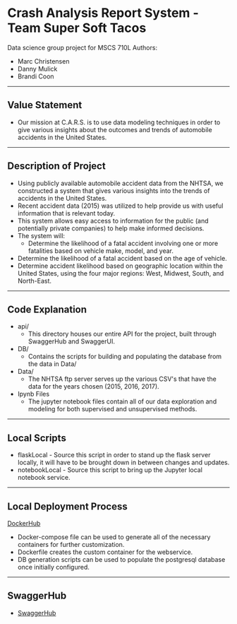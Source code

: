 # Crash Analysis Report System - Team Super Soft Tacos
Data science group project for MSCS 710L
Authors:
 - Marc Christensen
 - Danny Mulick
 - Brandi Coon
---
## Value Statement
- Our mission at C.A.R.S. is to use data modeling techniques in order to give various insights about the outcomes and trends of automobile accidents in the United States.

---
## Description of Project
 - Using publicly available automobile accident data from the NHTSA, we constructed a system that gives various insights into the trends of accidents in the United States.
 - Recent accident data (2015) was utilized to help provide us with useful information that is relevant today.
 - This system allows easy access to information for the public (and potentially private companies) to help make informed decisions.
 - The system will:
 	- Determine the likelihood of a fatal accident involving one or more fatalities based on vehicle make, model, and year.
  - Determine the likelihood of a fatal accident based on the age of vehicle.
  - Determine accident likelihood based on geographic location within the United States, using the four major regions: West, Midwest, South, and North-East.

---
## Code Explanation
 - api/
   - This directory houses our entire API for the project, built through SwaggerHub and SwaggerUI.
 - DB/
   - Contains the scripts for building and populating the database from the data in Data/
 - Data/
   - The NHTSA ftp server serves up the various CSV's that have the data for the years chosen (2015, 2016, 2017).
 - Ipynb Files
   - The jupyter notebook files contain all of our data exploration and modeling for both supervised and unsupervised methods.
   
---
## Local Scripts
- flaskLocal - Source this script in order to stand up the flask server locally, it will have to be brought down in between changes and updates.
- notebookLocal - Source this script to bring up the Jupyter local notebook service.

---
## Local Deployment Process
  [DockerHub](https://hub.docker.com/repository/docker/marcchristensen/mscsproject)
  
- Docker-compose file can be used to generate all of the necessary containers for further customization.
- Dockerfile creates the custom container for the webservice.
- DB generation scripts can be used to populate the postgresql database once initially configured.
  
---
## SwaggerHub
 - [SwaggerHub](https://app.swaggerhub.com/apis/dannymulick1/CARS_Capping2019/1.0.2)
